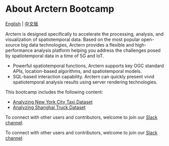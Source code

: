 # About Arctern Bootcamp

[English](README.md) | [中文版](CN_README.md)

Arctern is designed specifically to accelerate the processing, analysis, and visualization of spatiotemporal data. Based on the most popular open-source big data technologies, Arctern provides a flexible and high-performance analysis platform helping you address the challenges posed by spatiotemporal data in a time of 5G and IoT.

- Powerful spatiotemporal functions, Arctern supports key OGC standard APIs, location-based algorithms, and spatiotemporal models.
- SQL-based interaction capability. Arctern can quickly present vivid spatiotemporal analysis results using server rendering technologies.



This bootcamp includes the following content:

- [Analyzing New York City Taxi Dataset](./nytaxi_en)
- [Analyzing Shanghai Truck Dataset](./shtruck_en)

To connect with other users and contributors, welcome to join our [Slack channel](https://join.slack.com/t/arctern-io/shared_invite/zt-e0yxka0h-RIo1spnKyLQhdwfWwygjYA).

To connect with other users and contributors, welcome to join our [Slack channel](https://join.slack.com/t/arctern-io/shared_invite/zt-e0yxka0h-RIo1spnKyLQhdwfWwygjYA).